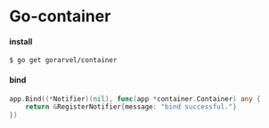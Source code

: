 # Go-container

#### install
```shell
$ go get gorarvel/container
```

#### bind
```go
app.Bind((*Notifier)(nil), func(app *container.Container) any {
	return &RegisterNotifier{message: "bind successful."}
})
```